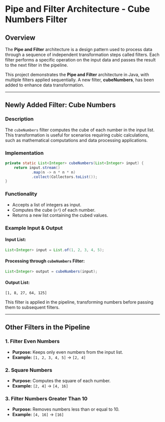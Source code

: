 # Pipe and Filter Architecture - Cube Numbers Filter  

## **Overview**  
The **Pipe and Filter** architecture is a design pattern used to process data through a sequence of independent transformation steps called filters. Each filter performs a specific operation on the input data and passes the result to the next filter in the pipeline.  

This project demonstrates the **Pipe and Filter** architecture in Java, with multiple filters applied sequentially. A new filter, **cubeNumbers**, has been added to enhance data transformation.  

---

## **Newly Added Filter: Cube Numbers**  

### **Description**  
The `cubeNumbers` filter computes the cube of each number in the input list. This transformation is useful for scenarios requiring cubic calculations, such as mathematical computations and data processing applications.  

### **Implementation**  
```java
private static List<Integer> cubeNumbers(List<Integer> input) {
    return input.stream()
            .map(n -> n * n * n)
            .collect(Collectors.toList());
}
```

### **Functionality**  
- Accepts a list of integers as input.  
- Computes the cube (`n³`) of each number.  
- Returns a new list containing the cubed values.  

### **Example Input & Output**  

#### **Input List:**  
```java
List<Integer> input = List.of(1, 2, 3, 4, 5);
```

#### **Processing through `cubeNumbers` Filter:**  
```java
List<Integer> output = cubeNumbers(input);
```

#### **Output List:**  
```
[1, 8, 27, 64, 125]
```

This filter is applied in the pipeline, transforming numbers before passing them to subsequent filters.  

---

## **Other Filters in the Pipeline**  

### **1. Filter Even Numbers**  
- **Purpose:** Keeps only even numbers from the input list.  
- **Example:** `[1, 2, 3, 4, 5]` → `[2, 4]`  

### **2. Square Numbers**  
- **Purpose:** Computes the square of each number.  
- **Example:** `[2, 4]` → `[4, 16]`  

### **3. Filter Numbers Greater Than 10**  
- **Purpose:** Removes numbers less than or equal to 10.  
- **Example:** `[4, 16]` → `[16]`  
